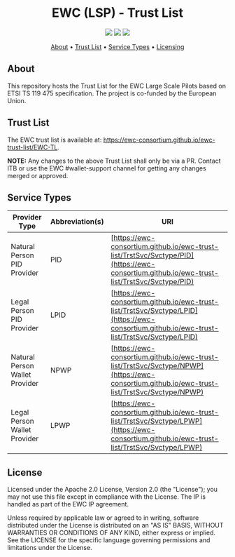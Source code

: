 <h1 align="center">
    EWC (LSP) - Trust List
</h1>

<p align="center">
    <a href="/../../commits/" title="Last Commit"><img src="https://img.shields.io/github/last-commit/EWC-consortium/ewc-trust-list?style=flat"></a>
    <a href="/../../issues" title="Open Issues"><img src="https://img.shields.io/github/issues/EWC-consortium/ewc-trust-list?style=flat"></a>
    <a href="./LICENSE" title="License"><img src="https://img.shields.io/badge/License-Apache%202.0-yellowgreen?style=flat"></a>
</p>

<p align="center">
  <a href="#about">About</a> •
  <a href="#trust-list">Trust List</a> •
  <a href="#service-types">Service Types</a> •
  <a href="#licensing">Licensing</a>
</p>

## About

This repository hosts the Trust List for the EWC Large Scale Pilots based on ETSI TS 119 475 specification. The project is co-funded by the European Union.

## Trust List

The EWC trust list is available at: https://ewc-consortium.github.io/ewc-trust-list/EWC-TL.

**NOTE:** Any changes to the above Trust List shall only be via a PR. Contact ITB or use the EWC #wallet-support channel for getting any changes merged or approved.

## Service Types

| Provider Type                  | Abbreviation(s) | URI                                                                                                                                          |
| ------------------------------ | --------------- | -------------------------------------------------------------------------------------------------------------------------------------------- |
| Natural Person PID Provider    | PID             | [https://ewc-consortium.github.io/ewc-trust-list/TrstSvc/Svctype/PID](https://ewc-consortium.github.io/ewc-trust-list/TrstSvc/Svctype/PID)   |
| Legal Person PID Provider      | LPID            | [https://ewc-consortium.github.io/ewc-trust-list/TrstSvc/Svctype/LPID](https://ewc-consortium.github.io/ewc-trust-list/TrstSvc/Svctype/LPID) |
| Natural Person Wallet Provider | NPWP            | [https://ewc-consortium.github.io/ewc-trust-list/TrstSvc/Svctype/NPWP](https://ewc-consortium.github.io/ewc-trust-list/TrstSvc/Svctype/NPWP) |
| Legal Person Wallet Provider   | LPWP            | [https://ewc-consortium.github.io/ewc-trust-list/TrstSvc/Svctype/LPWP](https://ewc-consortium.github.io/ewc-trust-list/TrstSvc/Svctype/LPWP) |

## License

Licensed under the Apache 2.0 License, Version 2.0 (the "License"); you may not use this file except in compliance with the License. The IP is handled as part of the EWC IP agreement.

Unless required by applicable law or agreed to in writing, software distributed under the License is distributed on an "AS IS" BASIS, WITHOUT WARRANTIES OR CONDITIONS OF ANY KIND, either express or implied. See the LICENSE for the specific language governing permissions and limitations under the License.
